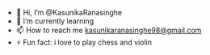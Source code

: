 - 👋 Hi, I’m @KasunikaRanasinghe 
- 🌱 I’m currently learning
- 📫 How to reach me kasunikaranasinghe98@gmail.com
- ⚡ Fun fact: i love to play chess and violin

<!---
KasunikaRanasinghe/KasunikaRanasinghe is a ✨ special ✨ repository because its `README.md` (this file) appears on your GitHub profile.
You can click the Preview link to take a look at your changes.
--->
